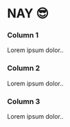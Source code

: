 <div class="jumbotron text-center">
  <h1>NAY 😎</h1>

</div>

<div class="container">
  <div class="row">
    <div class="col-sm-4">
      <h3>Column 1</h3>
      <p>Lorem ipsum dolor..</p>
    </div>
    <div class="col-sm-4">
      <h3>Column 2</h3>
      <p>Lorem ipsum dolor..</p>
    </div>
    <div class="col-sm-4">
      <h3>Column 3</h3>
      <p>Lorem ipsum dolor..</p>
    </div>
  </div>
</div>
